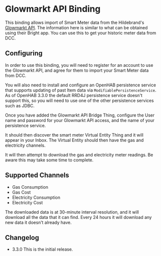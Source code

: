 Glowmarkt API Binding
=====================

This binding allows import of Smart Meter data from the Hildebrand's [Glowmarkt API](https://glowmarkt.com/).
The information here is similar to what can be obtained using their Bright app. 
You can use this to get your historic meter data from DCC. 

Configuring
-----------

In order to use this binding, you will need to register for an account to use
the Glowmarkt API, and agree for them to import your Smart Meter data from DCC.

You will also need to install and configure an OpenHAB persistence service
that supports updating of past Item data via `ModifiablePersistenceService`.
As of OpenHAB 3.3.0 the default RRD4J persistence service doesn't support this,
so you will need to use one of the other persistence services such as JDBC.

Once you have added the Glowmarkt API Bridge Thing, configure the User name and 
password for your Glowmarkt API access, and the name of your persistence service.

It should then discover the smart meter Virtual Entity Thing and it will appear 
in your Inbox. The Virtual Entity should then have the gas and electricity channels. 

It will then attempt to download the gas and electricity meter readings. Be aware this 
may take some time to complete.

Supported Channels
------------------

* Gas Consumption
* Gas Cost
* Electricity Consumption
* Electricity Cost

The downloaded data is at 30-minute interval resolution, and it will download all the data 
that it can find. Every 24 hours it will download any new data it doesn't already have.

Changelog
---------

* 3.3.0 This is the initial release.
